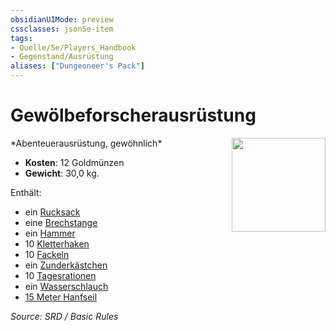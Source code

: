 ```yaml
---
obsidianUIMode: preview
cssclasses: json5e-item
tags:
- Quelle/5e/Players_Handbook
- Gegenstand/Ausrüstung
aliases: ["Dungeoneer's Pack"]
---
```

# Gewölbeforscherausrüstung
<img src="Symbolik/Gegenstände.webp" align="right" width="150">
*Abenteuerausrüstung, gewöhnlich*  

- **Kosten**: 12 Goldmünzen
- **Gewicht**: 30,0 kg.

Enthält:

- ein [Rucksack](Rucksack.md)  
- eine [Brechstange](Brechstange.md)  
- ein [Hammer](Hammer.md)  
- 10 [Kletterhaken](Kletterhaken.md)  
- 10 [Fackeln](Fackel.md)  
- ein [Zunderkästchen](Zunderkästchen.md)  
- 10 [Tagesrationen](Tagesration.md)  
- ein [Wasserschlauch](Wasserschlauch.md)  
- [15 Meter Hanfseil](hempen-rope-50-feet.md)  

*Source: SRD / Basic Rules*
